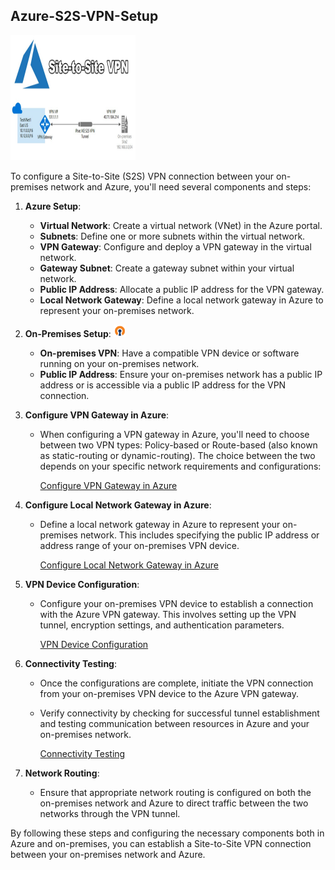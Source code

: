## Azure-S2S-VPN-Setup

<img src="https://github.com/AvinashRode/Azure-S2S-VPN-Setup/raw/main/S2S%20VPN.jpg" alt="Alt Text" width="200" height="200">

To configure a Site-to-Site (S2S) VPN connection between your on-premises network and Azure, you'll need several components and steps:

1. **Azure Setup**:
   - **Virtual Network**: Create a virtual network (VNet) in the Azure portal.
   - **Subnets**: Define one or more subnets within the virtual network.
   - **VPN Gateway**: Configure and deploy a VPN gateway in the virtual network.
   - **Gateway Subnet**: Create a gateway subnet within your virtual network.
   - **Public IP Address**: Allocate a public IP address for the VPN gateway.
   - **Local Network Gateway**: Define a local network gateway in Azure to represent your on-premises network.

2. **On-Premises Setup**: <img src="https://github.com/AvinashRode/Azure-S2S-VPN-Setup/blob/main/Open%20VPN.png" alt="Alt Text" width="20" height="20">
   - **On-premises VPN**: Have a compatible VPN device or software running on your on-premises network.
   - **Public IP Address**: Ensure your on-premises network has a public IP address or is accessible via a public IP address for the VPN connection.

3. **Configure VPN Gateway in Azure**:
   - When configuring a VPN gateway in Azure, you'll need to choose between two VPN types: Policy-based or Route-based (also known as static-routing or dynamic-routing). The choice between the two depends on your specific network requirements and configurations:
  
      [Configure VPN Gateway in Azure](https://github.com/AvinashRode/Azure-S2S-VPN-Setup/blob/main/Configure%20VPN%20Gateway%20in%20Azure.md)

4. **Configure Local Network Gateway in Azure**:
   - Define a local network gateway in Azure to represent your on-premises network. This includes specifying the public IP address or address range of your on-premises VPN device.
     
      [Configure Local Network Gateway in Azure](https://github.com/AvinashRode/Azure-S2S-VPN-Setup/blob/main/Configure%20Local%20Network%20Gateway%20in%20Azure.md)

5. **VPN Device Configuration**:
   - Configure your on-premises VPN device to establish a connection with the Azure VPN gateway. This involves setting up the VPN tunnel, encryption settings, and authentication parameters.
  
     [VPN Device Configuration](https://github.com/AvinashRode/Azure-S2S-VPN-Setup/blob/main/VPN%20Device%20Configuration.md)
     
6. **Connectivity Testing**:
   - Once the configurations are complete, initiate the VPN connection from your on-premises VPN device to the Azure VPN gateway.
   - Verify connectivity by checking for successful tunnel establishment and testing communication between resources in Azure and your on-premises network.
  
      [Connectivity Testing](https://github.com/AvinashRode/Azure-S2S-VPN-Setup/blob/main/Connectivity%20Testing.md)

7. **Network Routing**:
   - Ensure that appropriate network routing is configured on both the on-premises network and Azure to direct traffic between the two networks through the VPN tunnel.

By following these steps and configuring the necessary components both in Azure and on-premises, you can establish a Site-to-Site VPN connection between your on-premises network and Azure.

